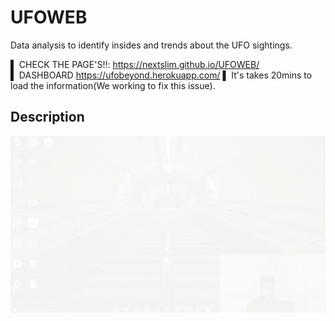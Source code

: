 # UFOWEB
Data analysis to identify insides and trends about the UFO sightings. 
<br>

▌ CHECK THE PAGE'S!!: https://nextslim.github.io/UFOWEB/ <br>
▌ DASHBOARD https://ufobeyond.herokuapp.com/ ▌ It's takes 20mins to load the information(We working to fix this issue).

 ## Description
![Initial](assets/img/r.gif "Running`")
